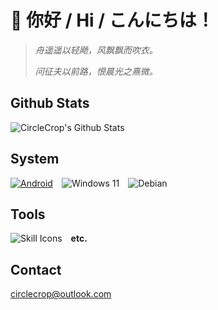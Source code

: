 # 👋 你好 / Hi / こんにちは！

>_舟遥遥以轻飏，风飘飘而吹衣。_
>
>_问征夫以前路，恨晨光之熹微。_


## Github Stats

![CircleCrop's Github Stats](https://github-readme-stats.vercel.app/api?username=CircleCrop&count_private=true&show_icons=true&theme=transparent)

## System

[![Android](https://img.shields.io/badge/Android%2014-3DDC84?style=for-the-badge&logo=android&logoColor=white)](https://www.android.com/android-13/)&emsp;![Windows 11](https://img.shields.io/badge/Windows%2011-%230079d5.svg?style=for-the-badge&logo=Windows%2011&logoColor=white)&emsp;![Debian](https://img.shields.io/badge/Debian%2012-D70A53?style=for-the-badge&logo=debian&logoColor=white)

## Tools

![Skill Icons](https://aiccrop.com/wp-content/uploads/2023/07/bd21190449b7e88db48f.svg)&emsp;**etc.**

## Contact

circlecrop@outlook.com
